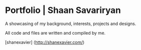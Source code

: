 # Portfolio | Shaan Savariryan

A showcasing of my background, interests, projects and designs.

All code and files are written and compiled by me.

[shanexavier] (http://shanexavier.com/)
